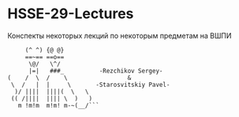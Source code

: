 # HSSE-29-Lectures
Конспекты некоторых лекций по некоторым предметам на ВШПИ

```  /\_/\ /\_/\
     (^ ^) {@ @}
     ==~== ==o==
      \@/   \^/
      |=|   ###_          -Rezchikov Sergey-
(    /  \  /    \                 &
 \  /   |  |     \       -Starosvitskiy Pavel-
  )/ ||||  ||||(  \   \
 (( /||||  |||| \  )   )
   m !m!m  m!m! m-~(__/```